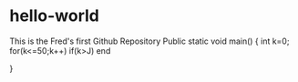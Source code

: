 hello-world
===========

This is the Fred's first Github Repository
Public static void main()
 {
  int k=0; 
   for(k<=50;k++)
     if(k>J)
     end
     
  }   
